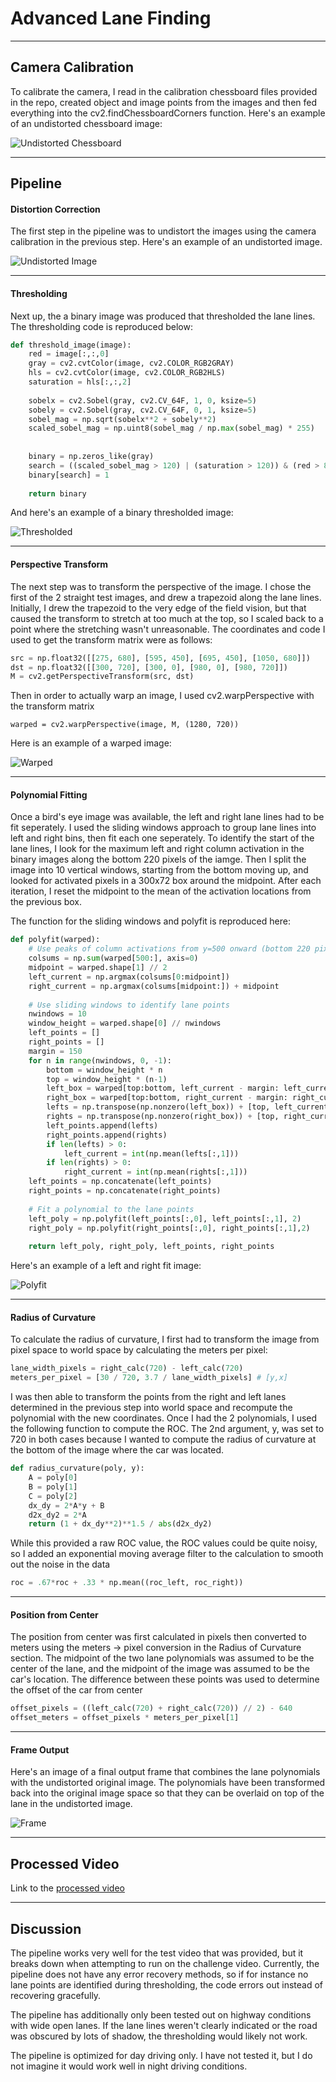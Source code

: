 # Advanced Lane Finding

---

## Camera Calibration

To calibrate the camera, I read in the calibration chessboard files provided in the repo, created object and image points from the images and then fed everything into the cv2.findChessboardCorners function. Here's an example of an undistorted chessboard image:

![Undistorted Chessboard](assets/chessboard_undistorted.png)

---

## Pipeline

#### Distortion Correction

The first step in the pipeline was to undistort the images using the camera calibration in the previous step. Here's an example of an undistorted image. 

![Undistorted Image](assets/image_undistorted.png)

---

#### Thresholding

Next up, the a binary image was produced that thresholded the lane lines. The thresholding code is reproduced below:

```py
def threshold_image(image):
    red = image[:,:,0]
    gray = cv2.cvtColor(image, cv2.COLOR_RGB2GRAY)
    hls = cv2.cvtColor(image, cv2.COLOR_RGB2HLS)
    saturation = hls[:,:,2]
    
    sobelx = cv2.Sobel(gray, cv2.CV_64F, 1, 0, ksize=5)
    sobely = cv2.Sobel(gray, cv2.CV_64F, 0, 1, ksize=5)
    sobel_mag = np.sqrt(sobelx**2 + sobely**2)
    scaled_sobel_mag = np.uint8(sobel_mag / np.max(sobel_mag) * 255)
    
    
    binary = np.zeros_like(gray)
    search = ((scaled_sobel_mag > 120) | (saturation > 120)) & (red > 80)
    binary[search] = 1
    
    return binary
``` 
    
And here's an example of a binary thresholded image:

![Thresholded](assets/image_thresholded.png)
    
---

#### Perspective Transform

The next step was to transform the perspective of the image. I chose the first of the 2 straight test images, and drew a trapezoid along the lane lines. Initially, I drew the trapezoid to the very edge of the field vision, but that caused the transform to stretch at too much at the top, so I scaled back to a point where the stretching wasn't unreasonable. The coordinates and code I used to get the transform matrix were as follows:

```py
src = np.float32([[275, 680], [595, 450], [695, 450], [1050, 680]])
dst = np.float32([[300, 720], [300, 0], [980, 0], [980, 720]])
M = cv2.getPerspectiveTransform(src, dst)
```

Then in order to actually warp an image, I used cv2.warpPerspective with the transform matrix

```
warped = cv2.warpPerspective(image, M, (1280, 720))
```

Here is an example of a warped image:

![Warped](assets/image_warped.png)

---

#### Polynomial Fitting

Once a bird's eye image was available, the left and right lane lines had to be fit seperately. I used the sliding windows approach to group lane lines into left and right bins, then fit each one seperately. To identify the start of the lane lines, I look for the maximum left and right column activation in the binary images along the bottom 220 pixels of the iamge. Then I split the image into 10 vertical windows, starting from the bottom moving up, and looked for activated pixels in a 300x72 box around the midpoint. After each iteration, I reset the midpoint to the mean of the activation locations from the previous box.

The function for the sliding windows and polyfit is reproduced here:

```py
def polyfit(warped):
    # Use peaks of column activations from y=500 onward (bottom 220 pixels) to determine lane start points
    colsums = np.sum(warped[500:], axis=0)
    midpoint = warped.shape[1] // 2
    left_current = np.argmax(colsums[0:midpoint])
    right_current = np.argmax(colsums[midpoint:]) + midpoint
    
    # Use sliding windows to identify lane points
    nwindows = 10
    window_height = warped.shape[0] // nwindows
    left_points = []
    right_points = []
    margin = 150
    for n in range(nwindows, 0, -1):
        bottom = window_height * n
        top = window_height * (n-1)
        left_box = warped[top:bottom, left_current - margin: left_current + margin]
        right_box = warped[top:bottom, right_current - margin: right_current + margin]
        lefts = np.transpose(np.nonzero(left_box)) + [top, left_current - margin]
        rights = np.transpose(np.nonzero(right_box)) + [top, right_current - margin]
        left_points.append(lefts)
        right_points.append(rights)
        if len(lefts) > 0:
            left_current = int(np.mean(lefts[:,1]))
        if len(rights) > 0:
            right_current = int(np.mean(rights[:,1]))
    left_points = np.concatenate(left_points)
    right_points = np.concatenate(right_points)
    
    # Fit a polynomial to the lane points
    left_poly = np.polyfit(left_points[:,0], left_points[:,1], 2)
    right_poly = np.polyfit(right_points[:,0], right_points[:,1],2)
    
    return left_poly, right_poly, left_points, right_points
```

Here's an example of a left and right fit image:

![Polyfit](assets/image_polyfit.png)

---

#### Radius of Curvature

To calculate the radius of curvature, I first had to transform the image from pixel space to world space by calculating the meters per pixel:

```py
lane_width_pixels = right_calc(720) - left_calc(720)
meters_per_pixel = [30 / 720, 3.7 / lane_width_pixels] # [y,x]
```

I was then able to transform the points from the right and left lanes determined in the previous step into world space and recompute the polynomial with the new coordinates. Once I had the 2 polynomials, I used the following function to compute the ROC. The 2nd argument, y, was set to 720 in both cases because I wanted to compute the radius of curvature at the bottom of the image where the car was located. 

```py
def radius_curvature(poly, y):
    A = poly[0]
    B = poly[1]
    C = poly[2]
    dx_dy = 2*A*y + B
    d2x_dy2 = 2*A
    return (1 + dx_dy**2)**1.5 / abs(d2x_dy2)
```

While this provided a raw ROC value, the ROC values could be quite noisy, so I added an exponential moving average filter to the calculation to smooth out the noise in the data

```py
roc = .67*roc + .33 * np.mean((roc_left, roc_right))
```

---

#### Position from Center

The position from center was first calculated in pixels then converted to meters using the meters -> pixel conversion in the Radius of Curvature section. The midpoint of the two lane polynomials was assumed to be the center of the lane, and the midpoint of the image was assumed to be the car's location. The difference between these points was used to determine the offset of the car from center

```py
offset_pixels = ((left_calc(720) + right_calc(720)) // 2) - 640
offset_meters = offset_pixels * meters_per_pixel[1]
```

---

#### Frame Output

Here's an image of a final output frame that combines the lane polynomials with the undistorted original image. The polynomials have been transformed back into the original image space so that they can be overlaid on top of the lane in the undistorted image. 

![Frame](assets/image_frame.png)

---

## Processed Video

Link to the [processed video](assets/processed_video.mp4)

---

## Discussion

The pipeline works very well for the test video that was provided, but it breaks down when attempting to run on the challenge video. Currently, the pipeline does not have any error recovery methods, so if for instance no lane points are identified during thresholding, the code errors out instead of recovering gracefully. 

The pipeline has additionally only been tested out on highway conditions with wide open lanes. If the lane lines weren't clearly indicated or the road was obscured by lots of shadow, the thresholding would likely not work. 

The pipeline is optimized for day driving only. I have not tested it, but I do not imagine it would work well in night driving conditions. 


